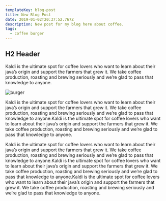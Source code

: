```yaml
---
templateKey: blog-post
title: New Blog Post
date: 2019-01-02T20:37:52.767Z
description: New post for my blog here about coffee.
tags:
  - coffee burger
---
```

## H2 Header

Kaldi is the ultimate spot for coffee lovers who want to learn about their java’s origin and support the farmers that grew it. We take coffee production, roasting and brewing seriously and we’re glad to pass that knowledge to anyone.

![burger](/img/burger-icon-black.png "Burger!!!")

Kaldi is the ultimate spot for coffee lovers who want to learn about their java’s origin and support the farmers that grew it. We take coffee production, roasting and brewing seriously and we’re glad to pass that knowledge to anyone.Kaldi is the ultimate spot for coffee lovers who want to learn about their java’s origin and support the farmers that grew it. We take coffee production, roasting and brewing seriously and we’re glad to pass that knowledge to anyone.

Kaldi is the ultimate spot for coffee lovers who want to learn about their java’s origin and support the farmers that grew it. We take coffee production, roasting and brewing seriously and we’re glad to pass that knowledge to anyone.Kaldi is the ultimate spot for coffee lovers who want to learn about their java’s origin and support the farmers that grew it. We take coffee production, roasting and brewing seriously and we’re glad to pass that knowledge to anyone.Kaldi is the ultimate spot for coffee lovers who want to learn about their java’s origin and support the farmers that grew it. We take coffee production, roasting and brewing seriously and we’re glad to pass that knowledge to anyone.
